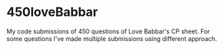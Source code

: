 # 450loveBabbar
My code submissions of 450 questions of Love Babbar's CP sheet. For some questions I've made multiple submissions using different approach.

